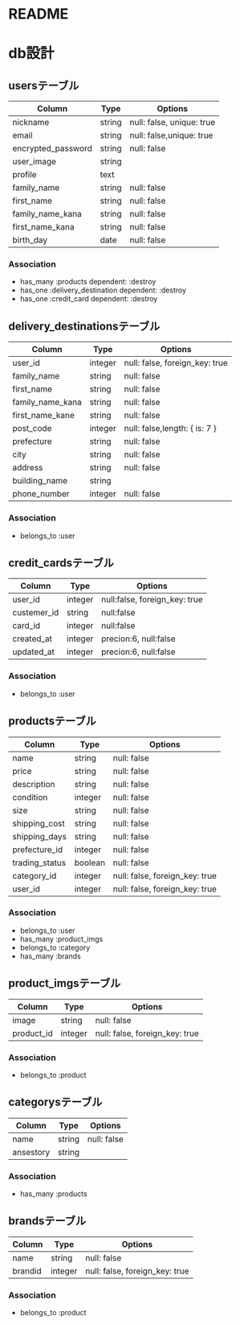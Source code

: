# README

# db設計

## usersテーブル

|Column|Type|Options|
|------|----|-------|
|nickname|string|null: false, unique: true|
|email|string|null: false,unique: true|
|encrypted_password|string|null: false|
|user_image|string|
|profile|text|
|family_name|string|null: false|
|first_name|string|null: false|
|family_name_kana|string|null: false|
|first_name_kana|string|null: false|
|birth_day|date|null: false|

### Association
- has_many :products dependent: :destroy
- has_one :delivery_destination dependent: :destroy
- has_one :credit_card dependent: :destroy

## delivery_destinationsテーブル

|Column|Type|Options|
|------|----|-------|
|user_id|integer|null: false, foreign_key: true|
|family_name|string|null: false|
|first_name|string|null: false|
|family_name_kana|string|null: false|
|first_name_kane|string|null: false|
|post_code|integer|null: false,length: { is: 7 } |
|prefecture|string|null: false|
|city|string|null: false|
|address|string|null: false|
|building_name|string|
|phone_number|integer|null: false|

### Association
- belongs_to :user

## credit_cardsテーブル

|Column|Type|Options|
|------|----|-------|
|user_id|integer|null:false, foreign_key: true|
|custemer_id|string|null:false|
|card_id|integer|null:false|
|created_at|integer|precion:6, null:false|
|updated_at|integer|precion:6, null:false|

### Association
- belongs_to :user

## productsテーブル

|Column|Type|Options|
|------|----|-------|
|name|string|null: false|
|price|string|null: false|
|description|string|null: false|
|condition|integer|null: false|
|size|string|null: false|
|shipping_cost|string|null: false|
|shipping_days|string|null: false|
|prefecture_id|integer|null: false|
|trading_status|boolean|null: false|
|category_id|integer|null: false, foreign_key: true|
|user_id|integer|null: false, foreign_key: true|

### Association
- belongs_to :user
- has_many :product_imgs
- belongs_to :category
- has_many :brands

## product_imgsテーブル

|Column|Type|Options|
|------|----|-------|
|image|string|null: false|
|product_id|integer|null: false, foreign_key: true|

### Association
- belongs_to :product

## categorysテーブル

|Column|Type|Options|
|------|----|-------|
|name|string|null: false|
|ansestory|string|

### Association
- has_many :products

## brandsテーブル

|Column|Type|Options|
|------|----|-------|
|name|string|null: false|
|brandid|integer|null: false, foreign_key: true|

### Association
- belongs_to :product